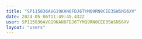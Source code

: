 ```yaml
---
title: "SP115836AVG19KAN8FDJ6TYMQ9RN0CEE3SWSNS6XV"
date: 2024-05-06T11:49:45.432Z
user: SP115836AVG19KAN8FDJ6TYMQ9RN0CEE3SWSNS6XV
layout: "users"
---
```

    